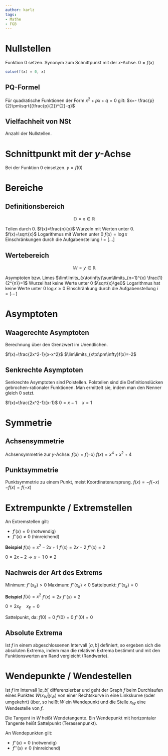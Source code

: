 ```yaml
---
author: karlz
tags:
- Mathe
- FGB
---
```


# Nullstellen

Funktion $0$ setzen. Synonym zum Schnittpunkt mit der $x$-Achse.
$0=f(x)$

```js
solve(f(x) = 0, x)
```

## PQ-Formel

Für quadratische Funktionen der Form $x^{2}+px+q=0$ gilt:
$x=- \frac{p}{2}\pm\sqrt{(\frac{p}{2})^{2}-q}$

## Vielfachheit von NSt

Anzahl der Nullstellen.

# Schnittpunkt mit der $y$-Achse

Bei der Funktion $0$ einsetzen.
$y=f(0)$

# Bereiche

## Definitionsbereich

$$\mathbb{D}=x\in\mathbb{R}$$

Teilen durch $0$.
$f(x)=\frac{n}{x}$
Wurzeln mit Werten unter $0$.
$f(x)=\sqrt{x}$
Logarithmus mit Werten unter $0$
$f(x)=\log{x}$
Einschränkungen durch die Aufgabenstellung
$i=[\dots]$

## Wertebereich

$$\mathbb{W}=y\in\mathbb{R}$$

Asymptoten bzw. Limes
$\lim\limits_{x\to\infty}\sum\limits_{n=1}^{x} \frac{1}{2^{n}}=1$
Wurzel hat keine Werte unter $0$
$\sqrt{x}\ge0$
Logarithmus hat keine Werte unter $0$
$\log{x}\ge0$
EInschränkung durch die Aufgabenstellung
$i=[\cdots]$

# Asymptoten

## Waagerechte Asymptoten

Berechnung über den Grenzwert im Unendlichen.

$f(x)=\frac{2x^2-1}{x-x^2}$
$\lim\limits_{x\to\pm\infty}f(x)=-2$

## Senkrechte Asymptoten

Senkrechte Asymptoten sind Polstellen. Polstellen sind die Definitionslücken gebrochen-rationaler Funktionen.
Man ermittelt sie, indem man den Nenner gleich $0$ setzt.

$f(x)=\frac{2x^2-1}{x-1}$
$0=x-1\quad x=1$

# Symmetrie

## Achsensymmetrie

Achsensymmetrie zur $y$-Achse: $f(x)=f(-x)$
$f(x)=x^4+x^2+4$

## Punktsymmetrie

Punktsymmetrie zu einem Punkt, meist Koordinatenursprung.
$f(x)=-f(-x)$
$-f(x)=f(-x)$

# Extrempunkte / Extremstellen

An Extremstellen gilt:
- $f'(x)=0$ (notwendig)
- $f''(x)\neq0$ (hinreichend)

**Beispiel**
$f(x)=x^2-2x+1$
$f'(x)=2x-2$
$f''(x)=2$

$0=2x-2\to x=1$
$0\neq2$

## Nachweis der Art des Extrems

Minimum: $f''(x_{E})>0$
Maximum: $f''(x_{E})<0$
Sattelpunkt: $f''(x_{E})=0$

  **Beispiel**
$f(x)=x^2$
$f'(x)=2x$
$f''(x)=2$

$0=2x_E\quad x_E=0$

Sattelpunkt, da:
$f(0)=0$
$f'(0)=0$
$f''(0)=0$

## Absolute Extrema

Ist $f$ in einem abgeschlossenen Intervall $[a, b]$ definiert, so ergeben sich die absoluten Extrema, indem man die relativen Extrema bestimmt und mit den Funktionswerten am Rand vergleicht (Randwerte).

# Wendepunkte / Wendestellen

Ist $f$ im Intervall $]a,b[$ differenzierbar und geht der Graph $f$ beim Durchlaufen eines Punktes $W(x_W|y_W)$ von einer Rechtskurve in eine Linkskurve (oder umgekehrt) über, so heißt $W$ ein Wendepunkt und die Stelle $x_W$ eine Wendestelle von $f$.

Die Tangent in $W$ heißt Wendetangente. Ein Wendepunkt mit horizontaler Tangente heißt Sattelpunkt (Terassenpunkt).

An Wendepunkten gilt:
- $f''(x)=0$ (notwendig)
- $f'''(x)\neq0$ (hinreichend)
